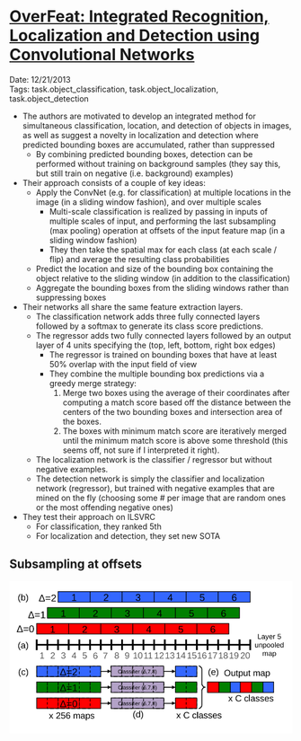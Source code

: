 # [OverFeat: Integrated Recognition, Localization and Detection using Convolutional Networks](https://arxiv.org/abs/1312.6229)

Date: 12/21/2013  
Tags: task.object_classification, task.object_localization, task.object_detection

- The authors are motivated to develop an integrated method for simultaneous classification, location, and detection of objects in images, as well as suggest a novelty in localization and detection where predicted bounding boxes are accumulated, rather than suppressed
    - By combining predicted bounding boxes, detection can be performed without training on background samples (they say this, but still train on negative (i.e. background) examples)
- Their approach consists of a couple of key ideas:
    - Apply the ConvNet (e.g. for classification) at multiple locations in the image (in a sliding window fashion), and over multiple scales
        - Multi-scale classification is realized by passing in inputs of multiple scales of input, and performing the last subsampling (max pooling) operation at offsets of the input feature map (in a sliding window fashion)
        - They then take the spatial max for each class (at each scale / flip) and average the resulting class probabilities
    - Predict the location and size of the bounding box containing the object relative to the sliding window (in addition to the classification)
    - Aggregate the bounding boxes from the sliding windows rather than suppressing boxes
- Their networks all share the same feature extraction layers.
    - The classification network adds three fully connected layers followed by a softmax to generate its class score predictions.
    - The regressor adds two fully connected layers followed by an output layer of 4 units specifying the (top, left, bottom, right box edges)
        - The regressor is trained on bounding boxes that have at least 50% overlap with the input field of view
        - They combine the multiple bounding box predictions via a greedy merge strategy: 
            1. Merge two boxes using the average of their coordinates after computing a match score based off the distance between the centers of the two bounding boxes and intersection area of the boxes.
            2. The boxes with minimum match score are iteratively merged until the minimum match score is above some threshold (this seems off, not sure if I interpreted it right).
    - The localization network is the classifier / regressor but without negative examples.
    - The detection network is simply the classifier and localization network (regressor), but trained with negative examples that are mined on the fly (choosing some # per image that are random ones or the most offending negative ones)
- They test their approach on ILSVRC
    - For classification, they ranked 5th
    - For localization and detection, they set new SOTA

## Subsampling at offsets

![](./images/subsampling_at_offsets.png)
